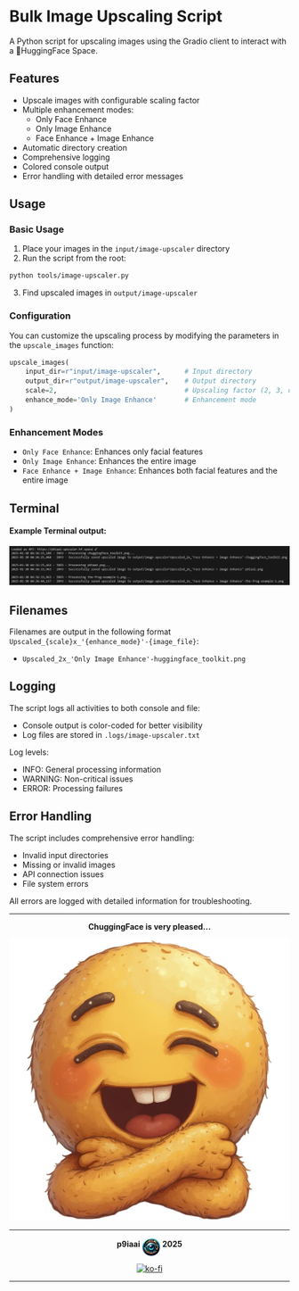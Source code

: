 # Bulk Image Upscaling Script

A Python script for upscaling images using the Gradio client to interact with a 🤗HuggingFace Space.

## Features

- Upscale images with configurable scaling factor
- Multiple enhancement modes:
  - Only Face Enhance
  - Only Image Enhance
  - Face Enhance + Image Enhance
- Automatic directory creation
- Comprehensive logging
- Colored console output
- Error handling with detailed error messages

## Usage

### Basic Usage

1. Place your images in the `input/image-upscaler` directory
2. Run the script from the root:

```bash
python tools/image-upscaler.py
```

3. Find upscaled images in `output/image-upscaler`

### Configuration

You can customize the upscaling process by modifying the parameters in the `upscale_images` function:

```python
upscale_images(
    input_dir=r"input/image-upscaler",      # Input directory
    output_dir=r"output/image-upscaler",    # Output directory
    scale=2,                                # Upscaling factor (2, 3, or 4x)
    enhance_mode='Only Image Enhance'       # Enhancement mode
)
```

### Enhancement Modes

- `Only Face Enhance`: Enhances only facial features
- `Only Image Enhance`: Enhances the entire image
- `Face Enhance + Image Enhance`: Enhances both facial features and the entire image

## Terminal

#### Example Terminal output:

<img src=".assets/image_upscaler_terminal.PNG" alt="Terminal Example Screen" />

## Filenames

Filenames are output in the following format `Upscaled_{scale}x_'{enhance_mode}'-{image_file}`:

- `Upscaled_2x_'Only Image Enhance'-huggingface_toolkit.png`

## Logging

The script logs all activities to both console and file:

- Console output is color-coded for better visibility
- Log files are stored in `.logs/image-upscaler.txt`

Log levels:

- INFO: General processing information
- WARNING: Non-critical issues
- ERROR: Processing failures

## Error Handling

The script includes comprehensive error handling:

- Invalid input directories
- Missing or invalid images
- API connection issues
- File system errors

All errors are logged with detailed information for troubleshooting.

---

<div align="center">

**ChuggingFace is very pleased...**

<img src=".assets/chuggingface_toolkit.png" width="512" alt="ChuggingFace">

---

**p9iaai** <img src=".assets/p9iaai.png" width="32" align="middle"> **2025**

[![ko-fi](https://ko-fi.com/img/githubbutton_sm.svg)](https://ko-fi.com/p9iaai)

---

</div>
